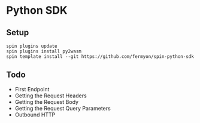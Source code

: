 # Python SDK

## Setup

```shell
spin plugins update
spin plugins install py2wasm
spin template install --git https://github.com/fermyon/spin-python-sdk
```

## Todo

- First Endpoint
- Getting the Request Headers
- Getting the Request Body
- Getting the Request Query Parameters
- Outbound HTTP
